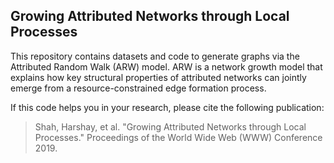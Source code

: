 ## Growing Attributed Networks through Local Processes

This repository contains datasets and code to generate graphs via the Attributed Random Walk (ARW) model. ARW is a network growth model that explains how key structural properties of attributed networks can jointly emerge from a resource-constrained edge formation process.

If this code helps you in your research, please cite the following publication:
> Shah, Harshay, et al. "Growing Attributed Networks through Local Processes." Proceedings of the World Wide Web (WWW) Conference 2019.
